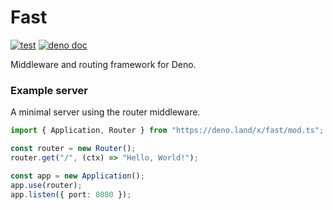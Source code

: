 # Fast

[![test](https://github.com/danteissaias/fast/actions/workflows/test.yml/badge.svg)](https://github.com/danteissaias/fast/actions/workflows/test.yml)
[![deno doc](https://doc.deno.land/badge.svg)](https://doc.deno.land/https://deno.land/x/fast/mod.ts)

Middleware and routing framework for Deno.

### Example server

A minimal server using the router middleware.

```ts
import { Application, Router } from "https://deno.land/x/fast/mod.ts";

const router = new Router();
router.get("/", (ctx) => "Hello, World!");

const app = new Application();
app.use(router);
app.listen({ port: 8080 });
```
